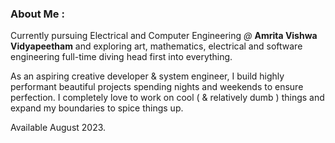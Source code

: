 ### About Me  :

Currently pursuing Electrical and Computer Engineering *@* **Amrita Vishwa Vidyapeetham** and exploring art, mathematics, electrical and software engineering full-time diving head first into everything.


As an aspiring creative developer & system engineer, I build highly performant beautiful projects spending nights and weekends to ensure perfection. I completely love to work on cool ( & relatively dumb ) things and expand my boundaries to spice things up.

Available August 2023.
